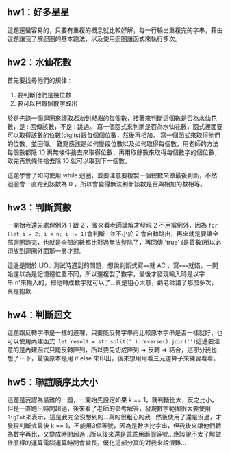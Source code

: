 ## hw1：好多星星
  這題還蠻容易的，只要有重複的概念就比較好解，每一行輸出重複完的字串，藉由這題讓我了解迴圈的基本跑法，以及使用迴圈讓函式來執行多次。

## hw2：水仙花數
  首先要找尋他們的規律 :

1. 要判斷他們是幾位數
2. 要可以把每個數字取出

於是先跑一個迴圈來讀取*起始*到*終點*的每個數，接著來判斷這個數是否為水仙花數，是 : 回傳該數，不是 : 跳過。
寫一個函式來判斷是否為水仙花數，函式裡面要可以取得該數的位數(digits)跟每個個位數，然後再相加。
寫一個函式來取得他們的位數，並回傳。
難點應該是如何變段位數以及如何取得每個數，用老師的方法每個數都除 10 再無條件捨去來取得位數，再用取餘數來取得每個數字的個位數，取完再無條件捨去除 10 就可以取到下一個數。

這題學會了如何使用 while 迴圈，並要注意要複製一個總數來做最後判斷，不然迴圈會一直跑到該數為 0 ，所以會變得無法判斷該數是否與相加的數相等。
## hw3：判斷質數
  一開始我還先處理例外 1 跟 2 ，後來看老師講解才發現 2 不用當例外，因為 `for (let i = 2; i < n; i += 1)`會判斷 i 並不小於 2 會自動跳出，再來就是要讓全部迴圈跑完，也就是全部的數都比對過無法整除了，再回傳 'true' (是質數)所以必須放到迴圈外面那一層才對。

  這邊是關於 LIOJ 測試時遇到的問題，想說判斷式寫`==`就 AC ，寫`===`就錯，一開始還以為是記憶體位置不同，所以還複製了數字，最後才發現輸入時是以字串'n'來輸入的，把他轉成數字就可以了...真是粗心大意，虧老師講了那麼多次，真是抱歉...

## hw4：判斷迴文
 這題跟反轉字串是一樣的道理，只要能反轉字串再比較原本字串是否一樣就好，也可以使用內建函式` let result = str.split('').reverse().join('')`這邊要注意的是內建函式只能反轉陣列，所以要先切成陣列 => 反轉 => 結合，這部分我也想了一下，最後原本是用 if else 來印出，後來想用用看三元運算子來練習看看。

## hw5：聯誼順序比大小
 這題是我認為最難的一題，一開始先設定如果 k == 1，就判斷比大，反之比小，但是一直跑出時間超過，後來看了老師的參考解答，發現數字範圍很大要使用`BigInt`來表示，這是我完全沒想到的...真的很粗心的我...然後使用了還是沒過，才發現判斷式最後 k == 1，不能用3個等號，因為是數字比字串，但我後來讓他們轉為數字再比，又變成時間超過...所以後來還是乖乖用兩個等號...應該說不太了解做什麼樣的運算電腦運算時間會變長，優化這部分真的對我來說很難...
